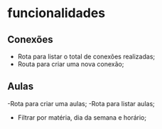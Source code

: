 # funcionalidades 


## Conexões

- Rota para listar o total de conexões realizadas;
- Routa para criar uma nova conexão;

## Aulas

-Rota para criar uma aulas;
-Rota para listar aulas;
  - Filtrar por matéria, dia da semana e horário;


  